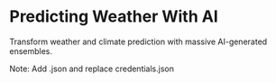 # Predicting Weather With AI
Transform weather and climate prediction with massive AI-generated ensembles.

Note: Add .json and replace credentials.json

